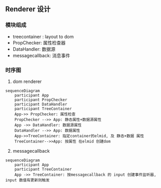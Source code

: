 ## Renderer 设计
### 模块组成
* treecontainer : layout to dom 
* PropChecker: 属性检查器
* DataHandler: 数据源
* messagecallback: 消息事件

### 时序图

1. dom renderer 
```mermaid
sequenceDiagram
    participant App
    participant PropChecker
    participant DataHandler
    participant TreeContainer
    App->> PropChecker: 属性检查
    PropChecker -->> App: 静态属性+数据源属性
    App ->> DataHandler: 数据源属性
    DataHandler -->> App: 数据属性
    App->>TreeContainer: 指定container的elmid, 及 静态+数据 属性
    TreeContainer-->>App: 按属性 在elmid 创建dom

```

2. messagecallback
```mermaid
sequenceDiagram
    participant App
    participant TreeContainer
    App ->> TreeContainer: 按messagecallback 的 input 创建事件监听器, input 数值有更新则触发
```
